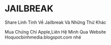 # JAILBREAK
Share Linh Tinh Về Jailbreak Và Những Thứ Khác

Mua Chứng Chỉ Apple,Liên Hệ Mình Qua Website Hoquocbinhmedia.blogspot.com nhé

